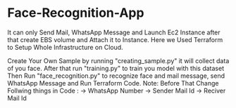 # Face-Recognition-App

It can only Send Mail, WhatsApp Message and Launch Ec2 Instance after that create EBS volume and Attach it to Instance. Here we Used Terraform to Setup Whole Infrastructure on Cloud.

Create Your Own Sample by running "creating_sample.py" it will collect data of you face.
After that run "training.py" to train you model with this dataset
Then Run "face_recognition.py" to recognize face and mail message, send WhatsApp Message and Run Terraform Code.
Note: Before That Change Follwing things in Code : -> WhatsApp Number -> Sender Mail Id -> Reciver Mail Id
